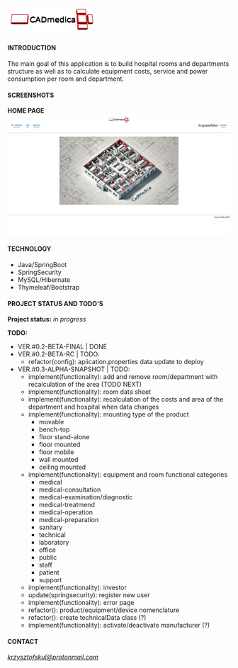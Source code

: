 <img src="./src/main/resources/static/img/CADmedica.jpg" width="200px"/>  

#### INTRODUCTION
The main goal of this application is to build hospital rooms and departments structure as well as to calculate equipment costs, service and power consumption per room and department.

#### SCREENSHOTS
**HOME PAGE**  
<img src="./src/main/resources/static/img/readme/homepage-01.jpg" width="720px"/>   

#### TECHNOLOGY
* Java/SpringBoot
* SpringSecurity  
* MySQL/Hibernate  
* Thymeleaf/Bootstrap

#### PROJECT STATUS AND TODO'S

**Project status:** *in progress*  

**TODO:**  

* VER.#0.2-BETA-FINAL | DONE  
* VER.#0.2-BETA-RC | TODO:  
    * refactor(config): aplication.properties data update to deploy  
* VER.#0.3-ALPHA-SNAPSHOT | TODO:  
    * implement(functionality): add and remove room/department with recalculation of the area (TODO NEXT)  
    * implement(functionality): room data sheet   
    * implement(functionality): recalculation of the costs and area of the department and hospital when data changes  
    * implement(functionality): mounting type of the product  
      * movable  
      * bench-top
      * floor stand-alone
      * floor mounted  
      * floor mobile    
      * wall mounted
      * ceiling mounted
    * implement(functionality): equipment and room functional categories  
      * medical  
      * medical-consultation  
      * medical-examination/diagnostic  
      * medical-treatmend  
      * medical-operation  
      * medical-preparation  
      * sanitary  
      * technical  
      * laboratory  
      * office  
      * public  
      * staff  
      * patient  
      * support  
    * implement(functionality): investor  
    * update(springsecurity): register new user    
    * implement(functionality): error page  
    * refactor(): product/equipment/device nomenclature  
    * refactor(): create technicalData class (?)  
    * implement(functionality): activate/deactivate manufacturer (?)  
    
#### CONTACT
*krzysztofskul@protonmail.com*